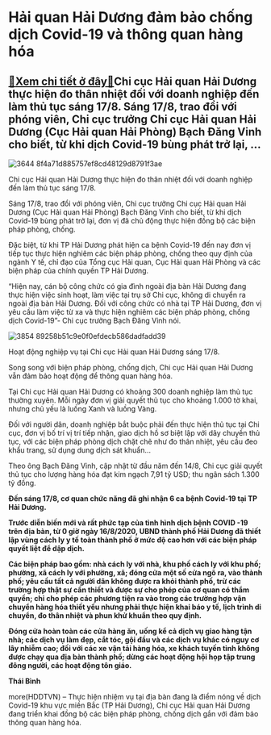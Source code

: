 Hải quan Hải Dương đảm bảo chống dịch Covid-19 và thông quan hàng hóa
=====================================================================

[:gift:Xem chi tiết ở đây:gift:](https://hddtvn.com/hai-quan-hai-duong-dam-bao-chong-dich-covid-19-va-thong-quan-hang-hoa/)Chi cục Hải quan Hải Dương thực hiện đo thân nhiệt đối với doanh nghiệp đến làm thủ tục sáng 17/8. Sáng 17/8, trao đổi với phóng viên, Chi cục trưởng Chi cục Hải quan Hải Dương (Cục Hải quan Hải Phòng) Bạch Đăng Vinh cho biết, từ khi dịch Covid-19 bùng phát trở lại, …
----------------------------------------------------------------------------------------------------------------------------------------------------------------------------------------------------------------------------------------------------------------------------





![3644 8f4a71d885757ef8cd48129d8791f3ae](https://haiquanonline.com.vn/stores/news_dataimages/binhht/082020/17/09/in_article/3644_8f4a71d885757ef8cd48129d8791f3ae.jpg?rt=20200817101508 "undefined")


Chi cục Hải quan Hải Dương thực hiện đo thân nhiệt đối với doanh nghiệp đến làm thủ tục sáng 17/8.



Sáng 17/8, trao đổi với phóng viên, Chi cục trưởng Chi cục Hải quan Hải Dương (Cục Hải quan Hải Phòng) Bạch Đăng Vinh cho biết, từ khi dịch Covid-19 bùng phát trở lại, đơn vị đã chủ động thực hiện đồng bộ các biện pháp phòng, chống.


Đặc biệt, từ khi TP Hải Dương phát hiện ca bệnh Covid-19 đến nay đơn vị tiếp tục thực hiện nghiêm các biện pháp phòng, chống theo quy định của ngành Y tế, chỉ đạo của Tổng cục Hải quan, Cục Hải quan Hải Phòng và các biện pháp của chính quyền TP Hải Dương.


“Hiện nay, cán bộ công chức có gia đình ngoài địa bàn Hải Dương đang thực hiện việc sinh hoạt, làm việc tại trụ sở Chi cục, không di chuyển ra ngoài địa bàn Hải Dương. Đối với công chức có nhà tại TP Hải Dương, đơn vị yêu cầu làm việc từ xa và thực hiện nghiêm các biện pháp phòng, chống dịch Covid-19”- Chi cục trưởng Bạch Đăng Vinh nói.





![3854 89258b51c9e0f0efdecb586dadfadd39](https://haiquanonline.com.vn/stores/news_dataimages/binhht/082020/17/09/in_article/3854_89258b51c9e0f0efdecb586dadfadd39.jpg?rt=20200817101508 "undefined")


Hoạt động nghiệp vụ tại Chi cục Hải quan Hải Dương sáng 17/8.



Song song với biện pháp phòng, chống dịch, Chi cục Hải quan Hải Dương vẫn đảm bảo hoạt động để thông quan hàng hóa.


Tại Chi cục Hải quan Hải Dương có khoảng 300 doanh nghiệp làm thủ tục thường xuyên. Mỗi ngày đơn vị giải quyết thủ tục cho khoảng 1.000 tờ khai, nhưng chủ yếu là luồng Xanh và luồng Vàng.


Đối với người dân, doanh nghiệp bắt buộc phải đến thực hiện thủ tục tại Chi cục, đơn vị bố trí vị trí tiếp nhận, giao dịch hồ sơ biệt lập với dây chuyền thủ tục, với các biện pháp phòng dịch chặt chẽ như đo thân nhiệt, yêu cầu đeo khẩu trang, sử dụng dung dịch sát khuẩn…


Theo ông Bạch Đăng Vinh, cập nhật từ đầu năm đến 14/8, Chi cục giải quyết thủ tục cho lượng hàng hóa đạt kim ngạch 7,91 tỷ USD; thu ngân sách 1.300 tỷ đồng.






**Đến sáng 17/8, cơ quan chức năng đã ghi nhận 6 ca bệnh Covid-19 tại TP Hải Dương.**


**Trước diễn biến mới và rất phức tạp của tình hình dịch bệnh COVID -19 trên địa bàn, từ 0 giờ ngày 16/8/2020, UBND thành phố Hải Dương đã thiết lập vùng cách ly y tế toàn thành phố ở mức độ cao hơn với các biện pháp quyết liệt để dập dịch.**


**Các biện pháp bao gồm: nhà cách ly với nhà, khu phố cách ly với khu phố; phường, xã cách ly với phường, xã; đóng cửa một số cửa ngõ ra, vào thành phố; yêu cầu tất cả người dân không được ra khỏi thành phố, trừ các trường hợp thật sự cần thiết và được sự cho phép của cơ quan có thẩm quyền; chỉ cho phép các phương tiện ra vào trong các trường hợp vận chuyển hàng hóa thiết yếu nhưng phải thực hiện khai báo y tế, lịch trình di chuyển, đo thân nhiệt và phun khử khuẩn theo quy định.**


**Đóng cửa hoàn toàn các cửa hàng ăn, uống kể cả dịch vụ giao hàng tận nhà; các dịch vụ làm đẹp, cắt tóc, gội đầu và các dịch vụ khác có nguy cơ lây nhiễm cao; đối với các xe vận tải hàng hóa, xe khách tuyến tỉnh không được chạy qua địa bàn thành phố; dừng các hoạt động hội họp tập trung đông người, các hoạt động tôn giáo.**







**Thái Bình**



more(HDDTVN) – Thực hiện nhiệm vụ tại địa bàn đang là điểm nóng về dịch Covid-19 khu vực miền Bắc (TP Hải Dương), Chi cục Hải quan Hải Dương đang triển khai đồng bộ các biện pháp phòng, chống dịch gắn với đảm bảo thông quan hàng hóa.

